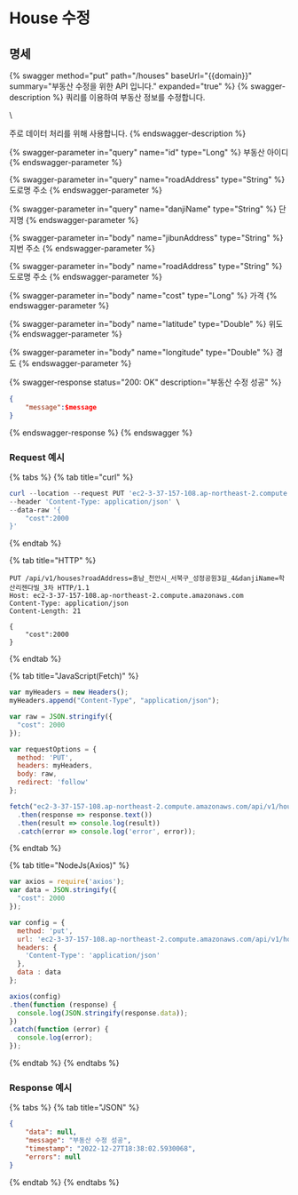 # House 수정

## 명세

{% swagger method="put" path="/houses" baseUrl="{{domain}}" summary="부동산 수정을 위한 API 입니다." expanded="true" %}
{% swagger-description %}
쿼리를 이용하여 부동산 정보를 수정합니다.

\


주로 데이터 처리를 위해 사용합니다.
{% endswagger-description %}

{% swagger-parameter in="query" name="id" type="Long" %}
부동산 아이디
{% endswagger-parameter %}

{% swagger-parameter in="query" name="roadAddress" type="String" %}
도로명 주소
{% endswagger-parameter %}

{% swagger-parameter in="query" name="danjiName" type="String" %}
단지명
{% endswagger-parameter %}

{% swagger-parameter in="body" name="jibunAddress" type="String" %}
지번 주소
{% endswagger-parameter %}

{% swagger-parameter in="body" name="roadAddress" type="String" %}
도로명 주소
{% endswagger-parameter %}

{% swagger-parameter in="body" name="cost" type="Long" %}
가격
{% endswagger-parameter %}

{% swagger-parameter in="body" name="latitude" type="Double" %}
위도
{% endswagger-parameter %}

{% swagger-parameter in="body" name="longitude" type="Double" %}
경도
{% endswagger-parameter %}

{% swagger-response status="200: OK" description="부동산 수정 성공" %}
```json
{
    "message":$message
}
```
{% endswagger-response %}
{% endswagger %}

### Request 예시

{% tabs %}
{% tab title="curl" %}
```powershell
curl --location --request PUT 'ec2-3-37-157-108.ap-northeast-2.compute.amazonaws.com/api/v1/houses?roadAddress=충남_천안시_서북구_성정공원3길_4&danjiName=학산리젠다빌_3차' \
--header 'Content-Type: application/json' \
--data-raw '{
    "cost":2000
}'
```
{% endtab %}

{% tab title="HTTP" %}
```
PUT /api/v1/houses?roadAddress=충남_천안시_서북구_성정공원3길_4&danjiName=학산리젠다빌_3차 HTTP/1.1
Host: ec2-3-37-157-108.ap-northeast-2.compute.amazonaws.com
Content-Type: application/json
Content-Length: 21

{
    "cost":2000
}
```
{% endtab %}

{% tab title="JavaScript(Fetch)" %}
```javascript
var myHeaders = new Headers();
myHeaders.append("Content-Type", "application/json");

var raw = JSON.stringify({
  "cost": 2000
});

var requestOptions = {
  method: 'PUT',
  headers: myHeaders,
  body: raw,
  redirect: 'follow'
};

fetch("ec2-3-37-157-108.ap-northeast-2.compute.amazonaws.com/api/v1/houses?roadAddress=충남_천안시_서북구_성정공원3길_4&danjiName=학산리젠다빌_3차", requestOptions)
  .then(response => response.text())
  .then(result => console.log(result))
  .catch(error => console.log('error', error));
```
{% endtab %}

{% tab title="NodeJs(Axios)" %}
```javascript
var axios = require('axios');
var data = JSON.stringify({
  "cost": 2000
});

var config = {
  method: 'put',
  url: 'ec2-3-37-157-108.ap-northeast-2.compute.amazonaws.com/api/v1/houses?roadAddress=충남_천안시_서북구_성정공원3길_4&danjiName=학산리젠다빌_3차',
  headers: { 
    'Content-Type': 'application/json'
  },
  data : data
};

axios(config)
.then(function (response) {
  console.log(JSON.stringify(response.data));
})
.catch(function (error) {
  console.log(error);
});

```
{% endtab %}
{% endtabs %}

### Response 예시

{% tabs %}
{% tab title="JSON" %}
```json
{
    "data": null,
    "message": "부동산 수정 성공",
    "timestamp": "2022-12-27T18:38:02.5930068",
    "errors": null
}
```
{% endtab %}
{% endtabs %}
